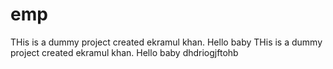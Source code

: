 # emp
THis is a dummy project created ekramul khan. Hello baby
THis is a dummy project created ekramul khan. Hello baby
dhdriogjftohb